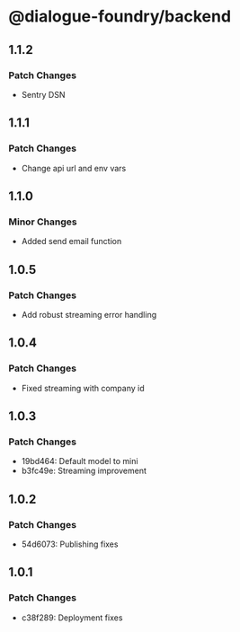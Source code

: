 # @dialogue-foundry/backend

## 1.1.2

### Patch Changes

- Sentry DSN

## 1.1.1

### Patch Changes

- Change api url and env vars

## 1.1.0

### Minor Changes

- Added send email function

## 1.0.5

### Patch Changes

- Add robust streaming error handling

## 1.0.4

### Patch Changes

- Fixed streaming with company id

## 1.0.3

### Patch Changes

- 19bd464: Default model to mini
- b3fc49e: Streaming improvement

## 1.0.2

### Patch Changes

- 54d6073: Publishing fixes

## 1.0.1

### Patch Changes

- c38f289: Deployment fixes
